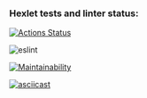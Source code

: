### Hexlet tests and linter status:
[![Actions Status](https://github.com/redsmoke19/frontend-project-lvl1/workflows/hexlet-check/badge.svg)](https://github.com/redsmoke19/frontend-project-lvl1/actions)

![eslint](https://github.com/redsmoke19/frontend-project-lvl1/workflows/eslint/badge.svg)

[![Maintainability](https://api.codeclimate.com/v1/badges/96fc85883bc9f435237e/maintainability)](https://codeclimate.com/github/redsmoke19/frontend-project-lvl1/maintainability)

[![asciicast](https://asciinema.org/a/a78qBpU8xSI6nrVNlXUC1Q3UW.svg)](https://asciinema.org/a/a78qBpU8xSI6nrVNlXUC1Q3UW)
